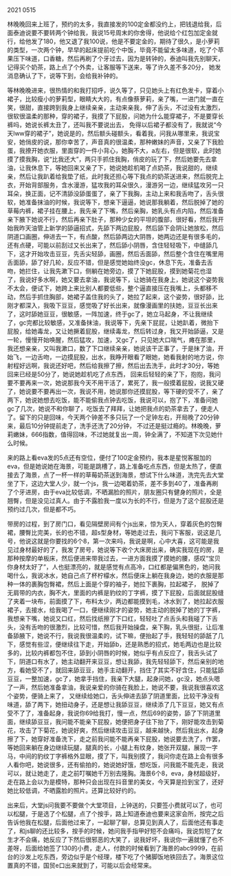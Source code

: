 2021 0515 

林晚晚回来上班了，预约的太多，我直接发的100定金都没约上，把钱退给我，后面泰迪说要不要转两个钟给我，我说15号周末的你舍得，他说给个红包加定金就行，给他发了180，他又退了我100说，他是不要定金的，期待了很久，是小萝莉的类型，一次两个钟，早早的起床提前吃个中饭，毕竟不能留太多味道，吃了个苹果压下味道，口香糖，然后再刷了个牙过去，因为是转钟的，泰迪叫我先别聊天，记得买个奶茶，路上点了个外卖，让客服等下送来，等了许久差不多20分， 她发消息确认了下，说等下到，会给我补钟的。

等林晚晚进来，很热情的和我打招呼，说久等了，只见她头上有红色发卡，穿着小裙子，比较瘦小的萝莉型，眼睛大大的，有点像蔡萝莉，亲了嘴，一进门就一直在笑，很甜，直接跨到我身上继续亲亲，主动来亲我，伸了舌头，不过没有太激烈，很软很温柔的那种，穿的裙子，我摸了下屁股，问她为什么能穿裙子，不是要穿长裤吗，她说长裤太丑了，还叫我不要说出去， 免得以后裙子都没有了，我就说“今天lww穿的裙子”，她说是的，然后额头碰额头，看着我，问我从哪里来，我说宝安，她俏皮的说，那你幸苦了，声音真的很温柔，那种嫩妹的声音，又亲了下我脸蛋，我撩开她衣服，里面穿的一件小背心，她胸不大，a左右，但是很软，此时她摸了摸我胸，说“比我还大”，两只手抓住我胸，俏皮的玩了下，然后她要先去拿油，让我休息下，等她回来又亲了下，她说她趁机喝了点奶茶，我说甜的，继续亲，然后让我趴着给我垫了纸，此时我还担心等下我点的奶茶送进来，然后脱完上衣，开始背部服务，含水漫游，猛攻我的耳朵很久，漫游另一边，继续猛攻另一只耳朵，换正面，记不清舔没舔蛋蛋了，亲了下我胸，主动上来和我舌吻了，舌头很软，她准备抹油的时候，我说等下，想亲下逼逼，她说那我躺着，然后脱掉了她的草莓内裤，裙子挂在腰上，我先亲了下嘴，然后亲胸，她乳头有点内陷，然后准备亲下腋下她说不行，然后再亲下肚子，那种少女的平坦的腹部，很好看，然后我开始我昨天油管上新学的舔逼招式，先舔下两边屁股，然后舔下会阴让她放松，然后阴道口画圈，伸进去一下，有点酸，然后舔两边大阴唇，她两边还是有很多毛的，还有点硬，可能以前刮过又长出来了，然后舔小阴唇，含住轻轻吸下，中缝舔几下，这才开始攻击豆豆，先舌尖轻舔，画圈，然后舌面舔，然后整个含住在嘴里用舌面舔，舔了好几轮，反应不错，但是感觉她始终没gc，休息下先，准备去舌吻，她拦住，让我先漱下口，侧躺在她旁边，摸了下她屁股，摸到她菊花也湿 了，我说好多水啊，她又要去拿油，我说等下，让她骑在我身上，她说这个姿势我不太会，便试下，她跨上来比别人都要低些，整个逼直接压在我嘴上，头都移不动，然后手抓住胸部，她裙子盖住我的头了，她拉了起来，这个姿势，很好舔，比刚才都深入，我吸下豆豆，感觉吸了好长出来，就像漫画里的扶她，豆豆长出来了，这时舔她豆豆，很敏感，一阵加速，终于gc了，她立马起身，不让我继续了，gc完都比较敏感，又准备抹油，我说等下，先亲下屁屁，让她趴着，微抬下屁股，给她毒龙，又让她撅着屁股，继续毒龙，然后转过身，我又开始舔逼，又是一轮，慢慢开始唤醒，然后猛攻，加速，又gc了，只见她大口喘气，瘫在那里，我还想亲亲，又叫我漱口，数了下口继续亲亲，她说该干正事了，于是抹了油，开始飞，一边舌吻，一边摸屁股，出水，我睁开眼看了眼她，她看我射的地方说，你射程好远啊，我说还好吧，然后给我擦了擦，然后出去洗手，此时才30分，等她回来已经是50分了，她说她趁机吃了点东西， 回来后轻轻的亲了下，抱抱，我问要不要再来一次，她说那我今天不用干活了，累死了，我一般摸着屁股，说我又硬了，她说要不要再出一次，我说不用，她说那你还摸屁股，等下硬的受不了，亲了两下，她说她想去吃饭，能不能偷我点钟去吃饭，我说可以，抱了下，准备问她gc了几次，她说不和你聊了，吃饭去了拜拜，让她把我点的奶茶拿去了，便走人 了。留下的只是回味，今天两个钟差不多只玩了一个足钟左右，开局晚了20分钟来，最后10分钟提前走了，洗手还洗了20分钟， 不过还是挺过瘾的。林晚晚，萝莉嫩妹，666指数，值得回味，不过她就复出一周，钟全满了，不知道下次见她什么时候。

来的路上看eva发的5点还有空位，便付了100定金预约，我本是星悦客服加的eva，但是她说她在海景，可能是跳槽了，路上准备吃点东西，但是太热了，便直接去了海景，点了一杯一样的草莓奶茶送到海景，想试下什么味道，洗完先去大堂坐了下，这边大堂人少，就一个js，我一边喝着奶茶，差不多到40了，准备再刷了个牙进房，由于eva比较低调，不晒漏脸的照片，朋友圈只有健身的照片，全是翘臀，但是没见过真人。由于不露脸我一度以为长的不行，但是为了这个屁股还是预约过几次，但是都不巧。

带房的过程，到了房门口，看见隔壁房间有个js出来，惊为天人，穿着灰色的包臀裙，腰臀比完美，长的也不错，超s型身材，等她走过去，我问下客服，说这是几号，他说这就是你要找的6个8，第一次来吗，我说是啊，心中大喜，这可能是我见过身材最好的了，我发了房号，她说等下收个大床房出来，确实我现在的房，是那种按摩的单板床，然后便进来带我过去，一进方面我摸了摸她的腰，感叹“宝贝你身材太好了”，人也挺漂亮的，就是感觉有点高冷，口红都是偏黑色的，她问我喝什么，我说冰水，她自己点了杯柠檬水，然后便床上躺在我身边，她的衣服是那种一体的裹胸包臀裙，然后上面是个穿的袖子，她拉下裹胸，拉起裙子， 脱掉了无肩带的内衣，胸不大，里面的内裤是豹纹的丁字裤，摸了下屁股，后面就屁股缝了夹着一块布，前面摸了下，布料太少，两边都能摸到毛，冰水到了，她拉起衣服裙子，去接水，给我喝了一口，便继续刚才的姿势，她主动的脱掉了她的丁字裤，我想亲下嘴，她说又口红，然后找纸擦了下口红，轻轻吐了点舌头和我碰了下舌头，没有舌吻的很激烈，比较可惜，然后我开始操盘，亲下胸，乳头很挺，让后准备舔腋下，她说不行，我说我很温柔的，试下嘛，便抬起了手，我轻轻的舔舐了几下，感觉有些涩，便继续往下走，开始舔b，还是熟悉的招式，她毛两边也是比较多的，比较内裤都包不住，舔到小阴唇的时候，她似乎有点反应了，我舌头试了下，阴道口有水了，她主动翻开来豆豆，想让我舔，我先轻轻舔下，然后亲别的地方，看她受不了，就回来舔豆豆，她手主动翻开，挡住了其实不好含住，只能猛舔豆豆，一整加速，gc了，她拿手挡住，我亲下大腿，起身问她，gc没，她点头嗯了一声，然后她准备拿油，我说亲爱的你骑在我脸上，她说不要，我说我很喜欢这个姿势，便骑上来了， 又继续给她口，舌头伸进去舔了阴道里面，比较干净没有味道，舔了两下，她扭动身子，还是想让我舔豆豆，继续添了几下豆豆，她又有点受不了了，准备起身，我说你69给我打，慢一点，然后69的姿势，舔了下阴道里面，继续舔豆豆，我问能不能亲下屁股，她便把身子往下抬了下，刚好能攻击到菊花，攻击了下菊花，她说好爽，然后继续攻击豆豆，越来越快，然后我出水，起身擦了下，她穿好准备洗下，走之前我问能不能再亲下屁股，她说要去洗了，作罢，等她回来躺在身边继续玩腿，腿真的长，小腿上有纹身，她张开双腿，展现一字马，中间的豹纹丁字裤格外显眼，摸了下，叫我别摸了，我问你走在路上会有很多人看你吧，她说很多，还有偷拍的，她说她好饿，想吃饭，问我能不能先走，我说可以，就让她走了，走之前叮嘱她千万别去隆胸。海景6个8，eva，身材超级好，走在路上会以为是模特，那种只会出现在抖音里的美女，今天算是捡到宝了，还好她比较低调，不晒露脸的照片。还算比较好约的。

出来后，大堂js问我要不要做个大堂项目，上钟送的，只要签小费就可以了，也可以松腿，于是选了个松腿，点了个按手，路上知道泰迪也要来这家会所，按完之后告诉他我在松腿，后面他过来了，一起聊了聊，总算见到真人了，后面他还有事走了，和js聊的还比较多，按手的时候，她问我手指甲好短不会痛吗，我说剪短了女生才不会痛，她反应了下然后很邪恶的大笑了，说我好坏，我说你一遍就懂了也不差呀，后面给她签了130的小费，走人，付款的时候看到了海景的abc9999，在前台的沙发上吃东西，旁边似乎是个经理，楼下吃了个猪脚饭地铁回去了。海景这位置真的不错，国贸e口出来就到了，可能以后会经常来。

